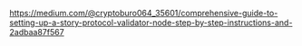 https://medium.com/@cryptoburo064_35601/comprehensive-guide-to-setting-up-a-story-protocol-validator-node-step-by-step-instructions-and-2adbaa87f567

